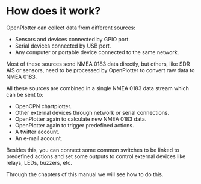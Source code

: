 # How does it work?

OpenPlotter can collect data from different sources:

* Sensors and devices connected by GPIO port.
* Serial devices connected by USB port.
* Any computer or portable device connected to the same network.

Most of these sources send NMEA 0183 data directly, but others, like SDR AIS or sensors, need to be processed by OpenPlotter to convert raw data to NMEA 0183.

All these sources are combined in a single NMEA 0183 data stream which can be sent to:

* OpenCPN chartplotter.
* Other external devices through network or serial connections.
* OpenPlotter again to calculate new NMEA 0183 data.
* OpenPlotter again to trigger predefined actions.
* A twitter account.
* An e-mail account.

Besides this, you can connect some common switches to be linked to predefined actions and set some outputs to control external devices like relays, LEDs, buzzers, etc.

Through the chapters of this manual we will see how to do this.